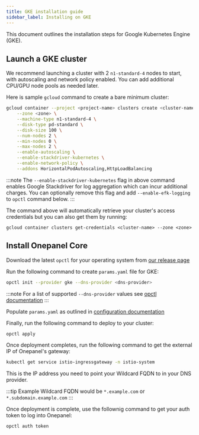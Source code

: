 ```yaml
---
title: GKE installation guide
sidebar_label: Installing on GKE
---
```


This document outlines the installation steps for Google Kubernetes Engine (GKE).

## Launch a GKE cluster
We recommend launching a cluster with 2 `n1-standard-4` nodes to start, with autoscaling and network policy enabled. You can add additional CPU/GPU node pools as needed later.

Here is sample `gcloud` command to create a bare minimum cluster:

```bash
gcloud container --project <project-name> clusters create <cluster-name> \
    --zone <zone> \
    --machine-type n1-standard-4 \
    --disk-type pd-standard \
    --disk-size 100 \
    --num-nodes 2 \
    --min-nodes 0 \
    --max-nodes 2 \
    --enable-autoscaling \
    --enable-stackdriver-kubernetes \
    --enable-network-policy \
    --addons HorizontalPodAutoscaling,HttpLoadBalancing
```

:::note
The `--enable-stackdriver-kubernetes` flag in above command enables Google Stackdriver for log aggregation which can incur additional charges. You can optionally remove this flag and add `--enable-efk-logging` to `opctl` command below.
:::

The command above will automatically retrieve your cluster's access credentials but you can also get them by running:

```
gcloud container clusters get-credentials <cluster-name> --zone <zone>
```

## Install Onepanel Core
Download the latest `opctl` for your operating system from [our release page](https://github.com/onepanelio/cli/releases)

Run the following command to create `params.yaml` file for GKE:

```bash
opctl init --provider gke --dns-provider <dns-provider>
```

:::note
For a list of supported `--dns-provider` values see [opctl documentation]() 
:::

Populate `params.yaml` as outlined in [configuration documentation](installation-guides/configuration)

Finally, run the following command to deploy to your cluster:

```bash
opctl apply
```

Once deployment completes, run the following command to get the external IP of Onepanel's gateway:

```bash
kubectl get service istio-ingressgateway -n istio-system
```

This is the IP address you need to point your Wildcard FQDN to in your DNS provider.

:::tip
Example Wildcard FQDN would be `*.example.com` or `*.subdomain.example.com`
:::

Once deployment is complete, use the follownig command to get your auth token to log into Onepanel:

```bash
opctl auth token
```

